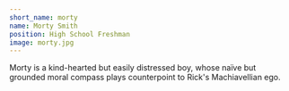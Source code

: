 ```yaml
---
short_name: morty
name: Morty Smith
position: High School Freshman
image: morty.jpg
---
```


Morty is a kind-hearted but easily distressed boy, whose naïve but grounded
moral compass plays counterpoint to Rick's Machiavellian ego.